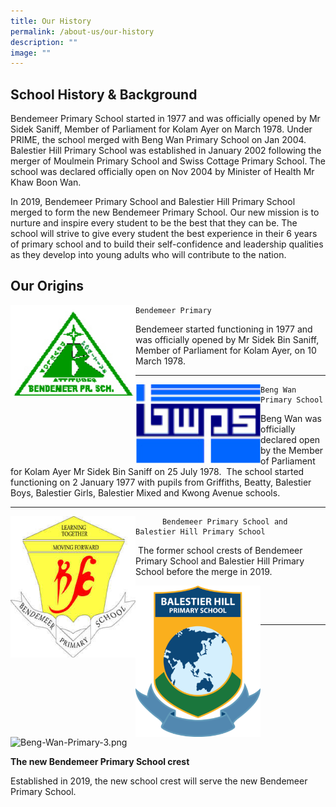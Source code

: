 ```yaml
---
title: Our History
permalink: /about-us/our-history
description: ""
image: ""
---
```

School History & Background
---------------------------

Bendemeer Primary School started in 1977 and was officially opened by Mr Sidek Saniff, Member of Parliament for Kolam Ayer on March 1978. Under PRIME, the school merged with Beng Wan Primary School on Jan 2004. Balestier Hill Primary School was established in January 2002 following the merger of Moulmein Primary School and Swiss Cottage Primary School. The school was declared officially open on Nov 2004 by Minister of Health Mr Khaw Boon Wan. 

  

In 2019, Bendemeer Primary School and Balestier Hill Primary School merged to form the new Bendemeer Primary School. Our new mission is to nurture and inspire every student to be the best that they can be. The school will strive to give every student the best experience in their 6 years of primary school and to build their self-confidence and leadership qualities as they develop into young adults who will contribute to the nation.  

  

Our Origins
-----------


<img 
		 src="/images/Bendemeer%20Logos/bendemeer-pri-1.png"
		 align="left"
		 style="width:200px"/> 
		 
	Bendemeer Primary
Bendemeer started functioning in 1977 and was officially opened by Mr Sidek Bin Saniff, Member of Parliament for Kolam Ayer, on 10 March 1978.      
  

***

  
<img 
		 src="/images/Bendemeer%20Logos/Beng-Wan-Primary-2.png"
		 align="left"
		 style="width:200px"/>
		 
	Beng Wan Primary School
Beng Wan was officially declared open by the Member of Parliament for Kolam Ayer Mr Sidek Bin Saniff on 25 July 1978.  The school started functioning on 2 January 1977 with pupils from Griffiths, Beatty, Balestier Boys, Balestier Girls, Balestier Mixed and Kwong Avenue schools.

  

* * *

<img src="/images/Bendemeer%20Logos/Bendemeer-Primary-3.png"
		 align="left"
		 style="width:200px"/>
		 
		  Bendemeer Primary School and Balestier Hill Primary School

 The former school crests of Bendemeer Primary School and Balestier Hill Primary School before the merge in 2019.

<img src="/images/Bendemeer%20Logos/Balestier-Hill-Primary-3.png"
		 align="left"
		 style="width:200px"/>
  

           

                
  

  

  

  

  

  

  

  

* * *

![Beng-Wan-Primary-3.png](https://bendemeerpri-moe-edu-sg-admin.cwp.sg/qql/slot/u740/2019/About%20us/Beng-Wan-Primary-3.png)

  

**The new Bendemeer Primary School crest**  

  

Established in 2019, the new school crest will serve the new Bendemeer Primary School.